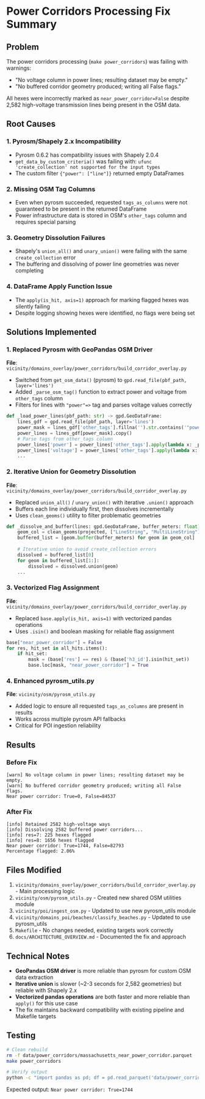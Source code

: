 # Power Corridors Processing Fix Summary

## Problem
The power corridors processing (`make power_corridors`) was failing with warnings:
- "No voltage column in power lines; resulting dataset may be empty."
- "No buffered corridor geometry produced; writing all False flags."

All hexes were incorrectly marked as `near_power_corridor=False` despite 2,582 high-voltage transmission lines being present in the OSM data.

## Root Causes

### 1. Pyrosm/Shapely 2.x Incompatibility
- Pyrosm 0.6.2 has compatibility issues with Shapely 2.0.4
- `get_data_by_custom_criteria()` was failing with: `ufunc 'create_collection' not supported for the input types`
- The custom filter `{"power": ["line"]}` returned empty DataFrames

### 2. Missing OSM Tag Columns
- Even when pyrosm succeeded, requested `tags_as_columns` were not guaranteed to be present in the returned DataFrame
- Power infrastructure data is stored in OSM's `other_tags` column and requires special parsing

### 3. Geometry Dissolution Failures  
- Shapely's `union_all()` and `unary_union()` were failing with the same `create_collection` error
- The buffering and dissolving of power line geometries was never completing

### 4. DataFrame Apply Function Issue
- The `apply(is_hit, axis=1)` approach for marking flagged hexes was silently failing
- Despite logging showing hexes were identified, no flags were being set

## Solutions Implemented

### 1. Replaced Pyrosm with GeoPandas OSM Driver
**File**: `vicinity/domains_overlay/power_corridors/build_corridor_overlay.py`

- Switched from `get_osm_data()` (pyrosm) to `gpd.read_file(pbf_path, layer='lines')`
- Added `_parse_osm_tag()` function to extract power and voltage from `other_tags` column
- Filters for lines with `"power"=>` tag and parses voltage values correctly

```python
def _load_power_lines(pbf_path: str) -> gpd.GeoDataFrame:
    lines_gdf = gpd.read_file(pbf_path, layer='lines')
    power_mask = lines_gdf['other_tags'].fillna('').str.contains('"power"=>')
    power_lines = lines_gdf[power_mask].copy()
    # Parse tags from other_tags column
    power_lines['power'] = power_lines['other_tags'].apply(lambda x: _parse_osm_tag(x, 'power'))
    power_lines['voltage'] = power_lines['other_tags'].apply(lambda x: _parse_osm_tag(x, 'voltage'))
    ...
```

### 2. Iterative Union for Geometry Dissolution
**File**: `vicinity/domains_overlay/power_corridors/build_corridor_overlay.py`

- Replaced `union_all()` / `unary_union()` with iterative `.union()` approach
- Buffers each line individually first, then dissolves incrementally
- Uses `clean_geoms()` utility to filter problematic geometries

```python
def _dissolve_and_buffer(lines: gpd.GeoDataFrame, buffer_meters: float):
    geom_col = clean_geoms(projected, ["LineString", "MultiLineString"])
    buffered_list = [geom.buffer(buffer_meters) for geom in geom_col]
    
    # Iterative union to avoid create_collection errors
    dissolved = buffered_list[0]
    for geom in buffered_list[1:]:
        dissolved = dissolved.union(geom)
    ...
```

### 3. Vectorized Flag Assignment
**File**: `vicinity/domains_overlay/power_corridors/build_corridor_overlay.py`

- Replaced `base.apply(is_hit, axis=1)` with vectorized pandas operations
- Uses `.isin()` and boolean masking for reliable flag assignment

```python
base["near_power_corridor"] = False
for res, hit_set in all_hits.items():
    if hit_set:
        mask = (base['res'] == res) & (base['h3_id'].isin(hit_set))
        base.loc[mask, "near_power_corridor"] = True
```

### 4. Enhanced pyrosm_utils.py
**File**: `vicinity/osm/pyrosm_utils.py`

- Added logic to ensure all requested `tags_as_columns` are present in results
- Works across multiple pyrosm API fallbacks
- Critical for POI ingestion reliability

## Results

### Before Fix
```
[warn] No voltage column in power lines; resulting dataset may be empty.
[warn] No buffered corridor geometry produced; writing all False flags.
Near power corridor: True=0, False=84537
```

### After Fix
```
[info] Retained 2582 high-voltage ways
[info] Dissolving 2582 buffered power corridors...
[info] res=7: 225 hexes flagged
[info] res=8: 1656 hexes flagged
Near power corridor: True=1744, False=82793
Percentage flagged: 2.06%
```

## Files Modified

1. `vicinity/domains_overlay/power_corridors/build_corridor_overlay.py` - Main processing logic
2. `vicinity/osm/pyrosm_utils.py` - Created new shared OSM utilities module
3. `vicinity/poi/ingest_osm.py` - Updated to use new pyrosm_utils module
4. `vicinity/domains_poi/beaches/classify_beaches.py` - Updated to use pyrosm_utils
5. `Makefile` - No changes needed, existing targets work correctly
6. `docs/ARCHITECTURE_OVERVIEW.md` - Documented the fix and approach

## Technical Notes

- **GeoPandas OSM driver** is more reliable than pyrosm for custom OSM data extraction
- **Iterative union** is slower (~2-3 seconds for 2,582 geometries) but reliable with Shapely 2.x
- **Vectorized pandas operations** are both faster and more reliable than `apply()` for this use case
- The fix maintains backward compatibility with existing pipeline and Makefile targets

## Testing

```bash
# Clean rebuild
rm -f data/power_corridors/massachusetts_near_power_corridor.parquet
make power_corridors

# Verify output
python -c "import pandas as pd; df = pd.read_parquet('data/power_corridors/massachusetts_near_power_corridor.parquet'); print(f'Near power corridor: True={df[\"near_power_corridor\"].sum()}')"
```

Expected output: `Near power corridor: True=1744`

